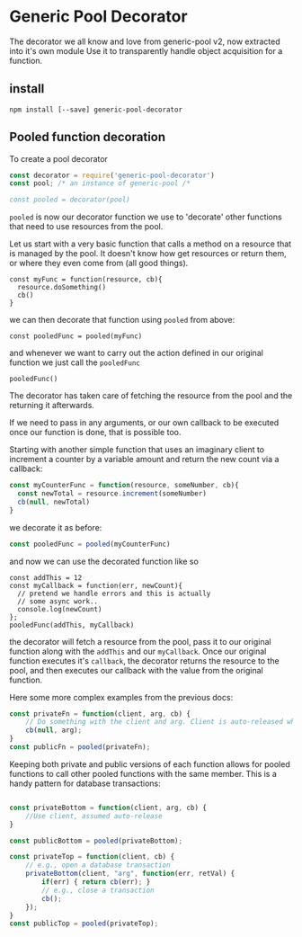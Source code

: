 # Generic Pool Decorator

The decorator we all know and love from generic-pool v2, now extracted into it's own module
Use it to transparently handle object acquisition for a function.

## install

```
npm install [--save] generic-pool-decorator
```

## Pooled function decoration

To create a pool decorator

```js
const decorator = require('generic-pool-decorator')
const pool; /* an instance of generic-pool /*

const pooled = decorator(pool)
```

`pooled` is now our decorator function we use to 'decorate' other functions that need to use
resources from the pool.

Let us start with a very basic function that calls a method on a resource that is managed by the pool.
It doesn't know how get resources or return them, or where they even come from (all good things).
```
const myFunc = function(resource, cb){
  resource.doSomething()
  cb()
}
```

we can then decorate that function using `pooled` from above:

```
const pooledFunc = pooled(myFunc)
```
and whenever we want to carry out the action defined in our original function we 
just call the `pooledFunc`

```
pooledFunc()
```

The decorator has taken care of fetching the resource from the pool and the returning it afterwards.


If we need to pass in any arguments, or our own callback to be executed once our function is done, that is possible too.

Starting with another simple function that uses an imaginary client to increment a counter by a variable amount and return the new count via a callback:
```js
const myCounterFunc = function(resource, someNumber, cb){
  const newTotal = resource.increment(someNumber)
  cb(null, newTotal)
}
```
we decorate it as before:
```js
const pooledFunc = pooled(myCounterFunc)
```
and now we can use the decorated function like so
```
const addThis = 12
const myCallback = function(err, newCount){
  // pretend we handle errors and this is actually
  // some async work..
  console.log(newCount)
}; 
pooledFunc(addThis, myCallback)
```

the decorator will fetch a resource from the pool, pass it to our original function along with the `addThis` and our `myCallback`. Once our original function executes it's `callback`, the decorator returns the resource to the pool, and then executes our callback with the value from the original function. 


Here some more complex examples from the previous docs:

```js
const privateFn = function(client, arg, cb) {
    // Do something with the client and arg. Client is auto-released when cb is called
    cb(null, arg);
}
const publicFn = pooled(privateFn);
```

Keeping both private and public versions of each function allows for pooled
functions to call other pooled functions with the same member. This is a handy
pattern for database transactions:

```js

const privateBottom = function(client, arg, cb) {
    //Use client, assumed auto-release
}

const publicBottom = pooled(privateBottom);

const privateTop = function(client, cb) {
    // e.g., open a database transaction
    privateBottom(client, "arg", function(err, retVal) {
        if(err) { return cb(err); }
        // e.g., close a transaction
        cb();
    });
}
const publicTop = pooled(privateTop);
```
